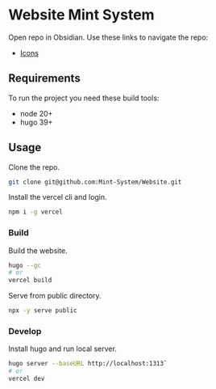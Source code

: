 # Website Mint System

Open repo in Obsidian. Use these links to navigate the repo:

* [Icons](static/assets/icons/README.md)

## Requirements

To run the project you need these build tools:

* node 20+
* hugo 39+

## Usage

Clone the repo.

```bash
git clone git@github.com:Mint-System/Website.git
```

Install the vercel cli and login.

```bash
npm i -g vercel
```
### Build

Build the website.

```bash
hugo --gc
# or
vercel build
```

Serve from public directory.

```bash
npx -y serve public
```

### Develop

Install hugo and run local server.

```bash
hugo server --baseURL http://localhost:1313`
# or
vercel dev
```
